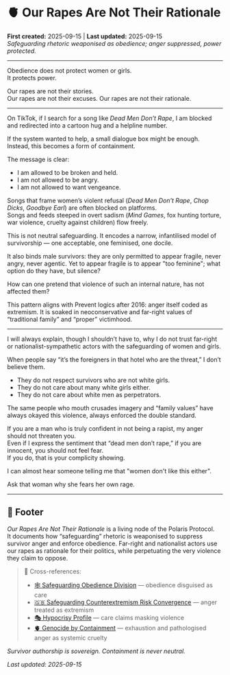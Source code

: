 # 🫀 Our Rapes Are Not Their Rationale  
**First created:** 2025-09-15 | **Last updated:** 2025-09-15  
*Safeguarding rhetoric weaponised as obedience; anger suppressed, power protected.*  

---

Obedience does not protect women or girls.  
It protects power.  

Our rapes are not their stories.  
Our rapes are not their excuses.
Our rapes are not their rationale.  

---

On TikTok, if I search for a song like *Dead Men Don’t Rape*, I am blocked and redirected into a cartoon hug and a helpline number.  

If the system wanted to help, a small dialogue box might be enough. Instead, this becomes a form of containment.  

The message is clear:  
- I am allowed to be broken and held.  
- I am not allowed to be angry.  
- I am not allowed to want vengeance.  

Songs that frame women’s violent refusal (*Dead Men Don’t Rape*, *Chop Dicks*, *Goodbye Earl*) are often blocked on platforms.  
Songs and feeds steeped in overt sadism (*Mind Games*, fox hunting torture, war violence, cruelty against children) flow freely.  

This is not neutral safeguarding. It encodes a narrow, infantilised model of survivorship — one acceptable, one feminised, one docile.  

It also binds male survivors: they are only permitted to appear fragile, never angry, never agentic. 
Yet to appear fragile is to appear "too feminine"; what option do they have, but silence?

How can one pretend that violence of such an internal nature, has not affected them?

This pattern aligns with Prevent logics after 2016: anger itself coded as extremism. It is soaked in neoconservative and far-right values of “traditional family” and “proper” victimhood.  

---

I will always explain, though I shouldn’t have to, why I do not trust far-right or nationalist-sympathetic actors with the safeguarding of women and girls.  

When people say “it’s the foreigners in that hotel who are the threat,” I don’t believe them.  
- They do not respect survivors who are not white girls.  
- They do not care about many white girls either.  
- They do not care about white men as perpetrators.  

The same people who mouth crusades imagery and “family values” have always okayed this violence, always enforced the double standard.  

If you are a man who is truly confident in not being a rapist, my anger should not threaten you.  
Even if I express the sentiment that “dead men don’t rape,” if you are innocent, you should not feel fear.  
If you do, that is your complicity showing.  

I can almost hear someone telling me that "women don't like this either".

Ask that woman why she fears her own rage.

---

## 🏮 Footer  

*Our Rapes Are Not Their Rationale* is a living node of the Polaris Protocol.  
It documents how “safeguarding” rhetoric is weaponised to suppress survivor anger and enforce obedience. Far-right and nationalist actors use our rapes as rationale for their politics, while perpetuating the very violence they claim to oppose.  

> 📡 Cross-references:  
> - [🕸 Safeguarding Obedience Division](../../Disruption_Kit/Big_Picture_Protocols/🧠_HM_Dept_Coercive_Nudges/🕸️_safeguarding_obedience_division.md) — obedience disguised as care  
> - [🇬🇧 Safeguarding Counterextremism Risk Convergence](../../Disruption_Kit/Big_Picture_Protocols/🌀_System_Governance/🇬🇧_safeguarding_counterextremism_risk_convergence.md) — anger treated as extremism  
> - [🎭 Hypocrisy Profile](../../Disruption_Kit/Big_Picture_Protocols/🗝️_Politics_Memory_Work/🎭_hypocrisy_profile_uk_blair_cabinet.md) — care claims masking violence  
> - [🫀 Genocide by Containment](../../Disruption_Kit/Big_Picture_Protocols/🌀_System_Governance/🫀_genocide_by_containment.md) — exhaustion and pathologised anger as systemic cruelty  

*Survivor authorship is sovereign. Containment is never neutral.*  

_Last updated: 2025-09-15_
